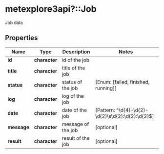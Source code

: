 # metexplore3api?::Job

Job data

## Properties
Name | Type | Description | Notes
------------ | ------------- | ------------- | -------------
**id** | **character** | id of the job | 
**title** | **character** | title of the job | 
**status** | **character** | status of the job | [Enum: [failed, finished, running]] 
**log** | **character** | log of the job | 
**date** | **character** | date of the job | [Pattern: ^\\d{4}-\\d{2}-\\d{2}\\s\\d{2}:\\d{2}:\\d{2}$] 
**message** | **character** | message of the job | [optional] 
**result** | **character** | result of the job | [optional] 


